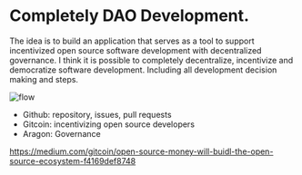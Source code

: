 # Completely DAO Development.

The idea is to build an application that serves as a tool to support incentivized open source software development with decentralized governance.
I think it is possible to completely decentralize, incentivize and democratize software development. Including all development decision making and steps.

![flow](https://raw.githubusercontent.com/jestersimpps/api-oracle/master/src/assets/idea.jpg)

- Github: repository, issues, pull requests
- Gitcoin: incentivizing open source developers
- Aragon: Governance 


https://medium.com/gitcoin/open-source-money-will-buidl-the-open-source-ecosystem-f4169def8748

